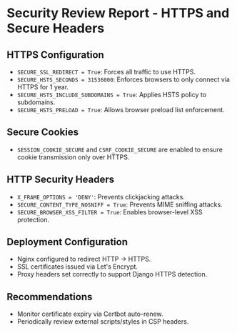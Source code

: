 # Security Review Report - HTTPS and Secure Headers

## HTTPS Configuration
- `SECURE_SSL_REDIRECT = True`: Forces all traffic to use HTTPS.
- `SECURE_HSTS_SECONDS = 31536000`: Enforces browsers to only connect via HTTPS for 1 year.
- `SECURE_HSTS_INCLUDE_SUBDOMAINS = True`: Applies HSTS policy to subdomains.
- `SECURE_HSTS_PRELOAD = True`: Allows browser preload list enforcement.

## Secure Cookies
- `SESSION_COOKIE_SECURE` and `CSRF_COOKIE_SECURE` are enabled to ensure cookie transmission only over HTTPS.

## HTTP Security Headers
- `X_FRAME_OPTIONS = 'DENY'`: Prevents clickjacking attacks.
- `SECURE_CONTENT_TYPE_NOSNIFF = True`: Prevents MIME sniffing attacks.
- `SECURE_BROWSER_XSS_FILTER = True`: Enables browser-level XSS protection.

## Deployment Configuration
- Nginx configured to redirect HTTP → HTTPS.
- SSL certificates issued via Let's Encrypt.
- Proxy headers set correctly to support Django HTTPS detection.

## Recommendations
- Monitor certificate expiry via Certbot auto-renew.
- Periodically review external scripts/styles in CSP headers.
